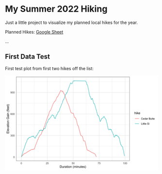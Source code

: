# My Summer 2022 Hiking

Just a little project to visualize my planned local hikes for the year.

Planned Hikes: [Google Sheet](https://docs.google.com/spreadsheets/d/1-LZD7FF370BBgl5_OMwNMVJhWDg4ZQUThuMZnUYJLGo/edit?usp=sharing)

...

## First Data Test

First test plot from first two hikes off the list:

![](images/test_plot_01.png)
